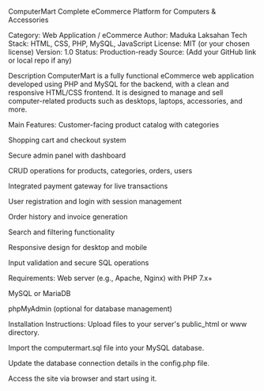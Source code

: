 ComputerMart
Complete eCommerce Platform for Computers & Accessories

Category: Web Application / eCommerce
Author: Maduka Laksahan
Tech Stack: HTML, CSS, PHP, MySQL, JavaScript
License: MIT (or your chosen license)
Version: 1.0
Status: Production-ready
Source: (Add your GitHub link or local repo if any)

Description
ComputerMart is a fully functional eCommerce web application developed using PHP and MySQL for the backend, with a clean and responsive HTML/CSS frontend. It is designed to manage and sell computer-related products such as desktops, laptops, accessories, and more.

Main Features:
Customer-facing product catalog with categories

Shopping cart and checkout system

Secure admin panel with dashboard

CRUD operations for products, categories, orders, users

Integrated payment gateway for live transactions

User registration and login with session management

Order history and invoice generation

Search and filtering functionality

Responsive design for desktop and mobile

Input validation and secure SQL operations

Requirements:
Web server (e.g., Apache, Nginx) with PHP 7.x+

MySQL or MariaDB

phpMyAdmin (optional for database management)

Installation Instructions:
Upload files to your server's public_html or www directory.

Import the computermart.sql file into your MySQL database.

Update the database connection details in the config.php file.

Access the site via browser and start using it.

